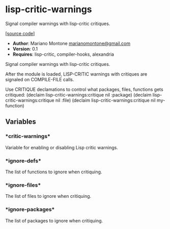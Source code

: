 # lisp-critic-warnings

Signal compiler warnings with lisp-critic critiques.

[[source code]](../lisp-critic-warnings.lisp)

- **Author**: Mariano Montone <marianomontone@gmail.com>
- **Version**: 0.1
- **Requires**: lisp-critic, compiler-hooks, alexandria


 Signal compiler warnings with lisp-critic critiques.

 After the module is loaded, LISP-CRITIC warnings with critiques are signaled on COMPILE-FILE calls.

 Use CRITIQUE declamations to control what packages, files, functions gets critiqued:
     (declaim lisp-critic-warnings:critique nil :package)
     (declaim lisp-critic-warnings:critique nil :file)
     (declaim lisp-critic-warnings:critique nil my-function)



## Variables
### \*critic-warnings\*
Variable for enabling or disabling Lisp critic warnings.

### \*ignore-defs\*
The list of functions to ignore when critiquing.

### \*ignore-files\*
The list of files to ignore when critiquing.

### \*ignore-packages\*
The list of packages to ignore when critiquing.

